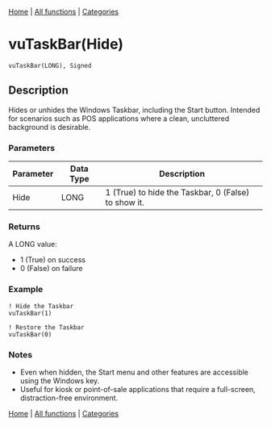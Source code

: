[Home](../index.md) | [All functions](index.md) | [Categories](../categories/index.md)

# vuTaskBar(Hide)

```Prototype
vuTaskBar(LONG), Signed
```


## Description
Hides or unhides the Windows Taskbar, including the Start button. Intended for scenarios such as POS applications where a clean, uncluttered background is desirable.

### Parameters

| Parameter | Data Type | Description                                      |
|-----------|-----------|--------------------------------------------------|
| Hide      | LONG      | 1 (True) to hide the Taskbar, 0 (False) to show it. |

### Returns
A LONG value:  
- 1 (True) on success  
- 0 (False) on failure  

### Example

```Clarion
! Hide the Taskbar
vuTaskBar(1)

! Restore the Taskbar
vuTaskBar(0)
```

### Notes
- Even when hidden, the Start menu and other features are accessible using the Windows key.  
- Useful for kiosk or point-of-sale applications that require a full-screen, distraction-free environment.

[Home](../index.md) | [All functions](index.md) | [Categories](../categories/index.md)
